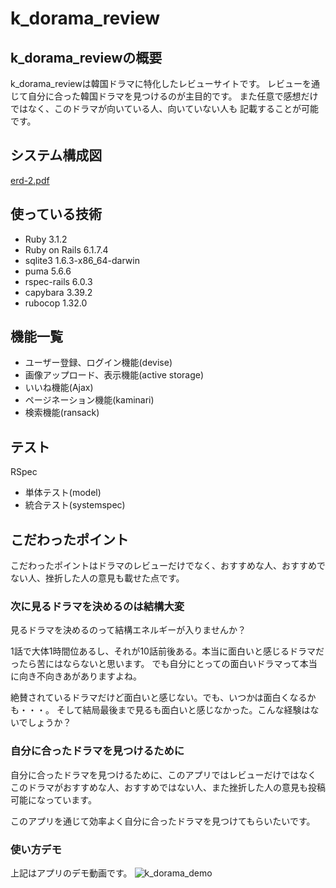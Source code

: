 # k_dorama_review

## k_dorama_reviewの概要
k_dorama_reviewは韓国ドラマに特化したレビューサイトです。
レビューを通じて自分に合った韓国ドラマを見つけるのが主目的です。
また任意で感想だけではなく、このドラマが向いている人、向いていない人も
記載することが可能です。

## システム構成図
[erd-2.pdf](https://github.com/osugitaro/k_dorama_review/files/12307543/erd-2.pdf)

## 使っている技術
- Ruby 3.1.2
- Ruby on Rails 6.1.7.4
- sqlite3 1.6.3-x86_64-darwin
- puma 5.6.6
- rspec-rails 6.0.3
- capybara 3.39.2
- rubocop 1.32.0

## 機能一覧
- ユーザー登録、ログイン機能(devise)
- 画像アップロード、表示機能(active storage)
- いいね機能(Ajax)
- ページネーション機能(kaminari)
- 検索機能(ransack)

## テスト
RSpec
- 単体テスト(model)
- 統合テスト(systemspec)

## こだわったポイント
こだわったポイントはドラマのレビューだけでなく、おすすめな人、おすすめでない人、挫折した人の意見も載せた点です。

### 次に見るドラマを決めるのは結構大変
見るドラマを決めるのって結構エネルギーが入りませんか？

1話で大体1時間位あるし、それが10話前後ある。本当に面白いと感じるドラマだったら苦にはならないと思います。
でも自分にとっての面白いドラマって本当に向き不向きあがありますよね。

絶賛されているドラマだけど面白いと感じない。でも、いつかは面白くなるかも・・・。
そして結局最後まで見るも面白いと感じなかった。こんな経験はないでしょうか？

### 自分に合ったドラマを見つけるために
自分に合ったドラマを見つけるために、このアプリではレビューだけではなく
このドラマがおすすめな人、おすすめではない人、また挫折した人の意見も投稿可能になっています。

このアプリを通じて効率よく自分に合ったドラマを見つけてもらいたいです。

### 使い方デモ
上記はアプリのデモ動画です。
![k_dorama_demo](https://github.com/osugitaro/k_dorama_review/assets/118638450/9b7f5f3b-9eb4-4ecb-964b-29afd0bc48d7)




